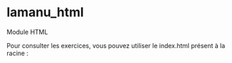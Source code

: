 # lamanu_html
Module HTML

Pour consulter les exercices, vous pouvez utiliser le index.html présent à la racine :
